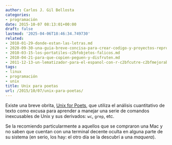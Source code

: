 ```yaml
---
author: Carlos J. Gil Bellosta
categories:
- programación
date: 2015-10-07 08:13:01+00:00
draft: false
lastmod: '2025-04-06T18:46:34.749730'
related:
- 2018-01-29-donde-estan-las-letras.md
- 2020-09-30-una-guia-breve-concisa-para-crear-codigo-y-proyectos-reproducibles.md
- 2010-03-15-los-portatiles-c2bfobjetos-falicos.md
- 2010-04-21-para-que-copien-peguen-y-disfruten.md
- 2011-12-13-un-lematizador-para-el-espanol-con-r-c2bfcutre-c2bfmejorable.md
tags:
- linux
- programación
- unix
title: Unix para poetas
url: /2015/10/07/unix-para-poetas/
---
```


Existe una breve obrita, [Unix for Poets](http://www.cs.upc.edu/~padro/Unixforpoets.pdf), que utiliza el análisis cuantitativo de texto como excusa para aprender a manejar una serie de comandos inexcusables de Unix y sus derivados: `wc`, `grep`, etc.

Se la recomiendo particularmente a aquellos que se compraron una Mac y no saben que cuentan con una terminal decente oculta en alguna parte de su sistema (en serio, los hay: el otro día se la descubrí a una _maquera_).